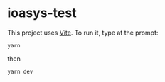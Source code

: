 # ioasys-test

This project uses [Vite](https://vitejs.dev). To run it, type at the prompt:

`yarn`

then

`yarn dev`
